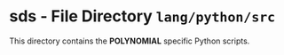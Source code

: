 # sds - File Directory **`lang/python/src`**

This directory contains the **POLYNOMIAL** specific Python scripts.
